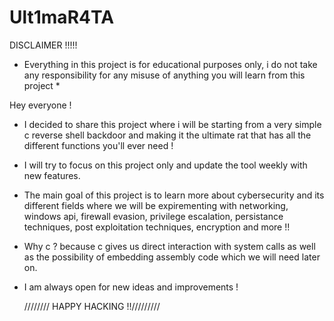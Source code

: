 # Ult1maR4TA
 
DISCLAIMER !!!!! 
* Everything in this project is for educational purposes only, i do not take any responsibility for any misuse of anything you will learn from this project *

  
Hey everyone ! 

- I decided to share this project where i will be starting from a very simple c reverse shell backdoor and making it the ultimate rat that has all the different functions you'll ever need !
- I will try to focus on this project only and update the tool weekly with new features.
- The main goal of this project is to learn more about cybersecurity and its different fields where we will be expirementing with networking, windows api, firewall evasion, privilege escalation, persistance techniques, post exploitation techniques, encryption and more !!
- Why c ? because c gives us direct interaction with system calls as well as the possibility of embedding assembly code which we will need later on. 
- I am always open for new ideas and improvements !



    //////// HAPPY HACKING !!/////////
